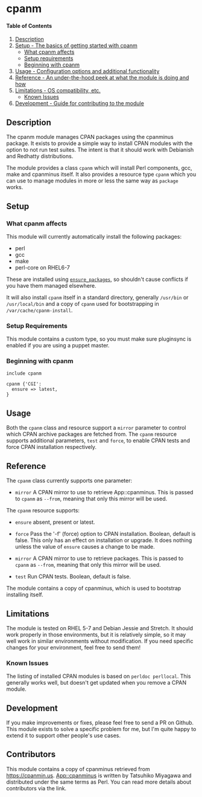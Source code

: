 # cpanm

#### Table of Contents

1. [Description](#description)
1. [Setup - The basics of getting started with cpanm](#setup)
    * [What cpanm affects](#what-cpanm-affects)
    * [Setup requirements](#setup-requirements)
    * [Beginning with cpanm](#beginning-with-cpanm)
1. [Usage - Configuration options and additional functionality](#usage)
1. [Reference - An under-the-hood peek at what the module is doing and how](#reference)
1. [Limitations - OS compatibility, etc.](#limitations)
    * [Known Issues](#known-issues)
1. [Development - Guide for contributing to the module](#development)

## Description

The cpanm module manages CPAN packages using the cpanminus package. It exists
to provide a simple way to install CPAN modules with the option to not run test
suites.  The intent is that it should work with Debianish and Redhatty
distributions.

The module provides a class `cpanm` which will install Perl components, gcc,
make and cpanminus itself. It also provides a resource type `cpanm` which you
can use to manage modules in more or less the same way as `package` works.

## Setup

### What cpanm affects

This module will currently automatically install the following packages:
* perl
* gcc
* make
* perl-core on RHEL6-7

These are installed using
[`ensure_packages`](https://github.com/puppetlabs/puppetlabs-stdlib#ensure_packages),
so shouldn't cause conflicts if you have them managed elsewhere.

It will also install `cpanm` itself in a standard directory, generally
`/usr/bin` or `/usr/local/bin` and a copy of `cpanm` used for bootstrapping in
`/var/cache/cpanm-install`.

### Setup Requirements

This module contains a custom type, so you must make sure pluginsync is enabled
if you are using a puppet master.

### Beginning with cpanm

```
include cpanm

cpanm {'CGI':
  ensure => latest,
}
```

## Usage

Both the `cpanm` class and resource support a `mirror` parameter to control
which CPAN archive packages are fetched from. The `cpanm` resource supports
additional parameters, `test` and `force`, to enable CPAN tests and force CPAN
installation respectively.

## Reference

The `cpanm` class currently supports one parameter:

* `mirror`
  A CPAN mirror to use to retrieve App::cpanminus. This is passed to
  `cpanm` as `--from`, meaning that only this mirror will be used.

The `cpanm` resource supports:

* `ensure`
  absent, present or latest.

* `force`
  Pass the '-f' (force) option to  CPAN installation. Boolean, default is false.
  This only has an effect on installation or upgrade. It does nothing unless
  the value of `ensure` causes a change to be made.

* `mirror`
  A CPAN mirror to use to retrieve packages. This is passed to
  `cpanm` as `--from`, meaning that only this mirror will be used.

* `test`
  Run CPAN tests. Boolean, default is false.

The module contains a copy of cpanminus, which is used to bootstrap installing itself.

## Limitations

The module is tested on RHEL 5-7 and Debian Jessie and Stretch. It should work
properly in those environments, but it is relatively simple, so it may well
work in similar environments without modification. If you need specific changes
for your environment, feel free to send them!

### Known Issues

The listing of installed CPAN modules is based on `perldoc perllocal`. This
generally works well, but doesn't get updated when you remove a CPAN module.

## Development

If you make improvements or fixes, please feel free to send a PR on Github.
This module exists to solve a specific problem for me, but I'm quite happy to
extend it to support other people's use cases.

## Contributors

This module contains a copy of cpanminus retrieved from https://cpanmin.us.
[App::cpanminus](https://metacpan.org/pod/App::cpanminus)
is written by Tatsuhiko Miyagawa and distributed under the same terms as Perl.
You can read more details about contributors via the link.
